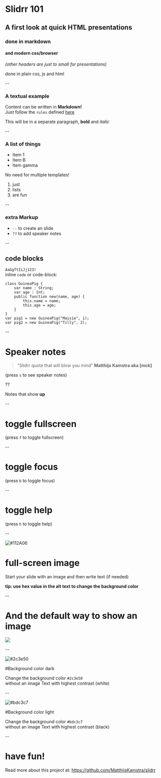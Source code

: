 # Slidrr 101

## A first look at quick HTML presentations

### done in markdown

#### and modern css/browser

_(other headers are just to small for presentations)_

done in plain css, js and html

--

### A textual example

Content can be written in **Markdown!**  
Just follow the `rules` defined [here](https://daringfireball.net/projects/markdown/)

This will be in a separate paragraph, **bold** and _italic_

--

### A list of things

* Item 1
* Item B
* Item gamma

No need for multiple templates!

1. just
2. lists
4. are fun

--

### extra Markup

- `--` to create an slide
- `??` to add speaker notes

--

## code blocks

`AaGgTtIiJj123!`  
inline `code` or code-block:

```
class GuineaPig {
	var name : String;
	var age : Int;
	public function new(name, age) {
		this.name = name;
		this.age = age;
	}
}
var pig1 = new GuineaPig("Maisie", 1);
var pig2 = new GuineaPig("Tilly", 2);
```

--

# Speaker notes

> “Slidrr quote that will blow you mind”
**Matthijs Kamstra aka [mck]**

(press `s` to see speaker notes)

??

Notes that show **up**

--

# toggle fullscreen

(press `f` to toggle fullscreen)


--

# toggle focus

(press `b` to toggle focus)


--

# toggle help

(press `h` to toggle help)


--

![#112A06](https://i.ytimg.com/vi/BpbJ0lHFLLw/maxresdefault.jpg)

# full-screen image

Start your slide with an image and then write text (if needed)

__tip: use hex value in the alt text to change the background color__

--

# And the default way to show an image

![](http://themodernmage.com/wp-content/uploads/2013/08/Mecha_in_blue_by_LordHannu-660x350.jpg)

--


![#2c3e50]()

#Background color dark

Change the background color `#2c3e50`   
without an image
Text with highest contrast (white)

--

![#bdc3c7]()

#Background color light

Change the background color `#bdc3c7`  
without an image
Text with highest contrast (black)


--



# have fun!

Read more about this project at:
<https://github.com/MatthijsKamstra/slidrr>


